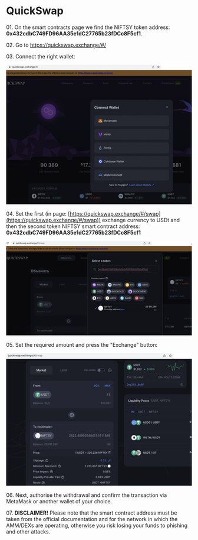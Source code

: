 # QuickSwap

01\. On the smart contracts page we find the NIFTSY token address: **0x432cdbC749FD96AA35e1dC27765b23fDCc8F5cf1**.

02\. Go to https://quickswap.exchange/#/

03\. Connect the right wallet:

![](<../../../.gitbook/assets/Снимок экрана 2022-08-04 в 09.50.52.png>)

04\. Set the first (in page: [https://quickswap.exchange/#/swap](https://quickswap.exchange/#/swap)) exchange currency to USDt and then the second token NIFTSY smart contract address: **0x432cdbC749FD96AA35e1dC27765b23fDCc8F5cf1**

![](<../../../.gitbook/assets/Снимок экрана 2022-08-04 в 09.52.55.png>)

05\. Set the required amount and press the "Exchange" button:

![](<../../../.gitbook/assets/Снимок экрана 2022-08-04 в 09.55.00.png>)

06\. Next, authorise the withdrawal and confirm the transaction via MetaMask or another wallet of your choice.

07\. **DISCLAIMER!** Please note that the smart contract address must be taken from the official documentation and for the network in which the AMM/DEXs are operating, otherwise you risk losing your funds to phishing and other attacks.

